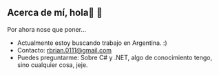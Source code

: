 ## Acerca de mí, hola👋 🤠
Por ahora nose que poner...

- Actualmente estoy buscando trabajo en Argentina. :)
- Contacto: rbrian.0111@gmail.com
- Puedes preguntarme: Sobre C# y .NET, algo de conocimiento tengo, sino cualquier cosa, jeje.
